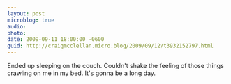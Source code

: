 ```yaml
---
layout: post
microblog: true
audio: 
photo: 
date: 2009-09-11 18:00:00 -0600
guid: http://craigmcclellan.micro.blog/2009/09/12/t3932152797.html
---
```

Ended up sleeping on the couch. Couldn't shake the feeling of those things crawling on me in my bed. It's gonna be a long day.
